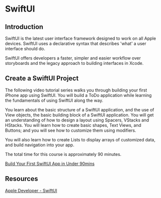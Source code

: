 # SwiftUI

## Introduction

SwiftUI is the latest user interface framework designed to work on all Apple devices.  SwiftUI uses a declarative syntax that describes 'what' a user interface should do.

SwiftUI offers developers a faster, simpler and easier workflow over storyboards and the legacy approach to building interfaces in Xcode.

## Create a SwiftUI Project

The following video tutorial series walks you through building your first iPhone app using SwiftUI.  You will build a ToDo application while learning the fundamentals of using SwiftUI along the way.

You learn about the basic structure of a SwiftUI application, and the use of View objects, the basic building block of a SwiftUI application.  You will get an understanding of how to design a layout using Spacers, VStacks and HStacks.  You will learn how to create basic shapes, Text Views, and Buttons; and you will see how to customize them using modifiers.

You will also learn how to create Lists to display arrays of customized data, and build navigation into your app.

The total time for this course is approximately 90 minutes.

[Build Your First SwiftUI App in Under 90mins <Badge text="Pluralsight"/>](https://app.pluralsight.com/library/courses/build-first-swiftui-app/table-of-contents)

## Resources

[Apple Developer - SwiftUI](https://developer.apple.com/documentation/swiftui/)